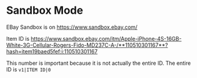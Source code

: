 # Sandbox Mode

EBay Sandbox is on https://www.sandbox.ebay.com/

Item ID is https://www.sandbox.ebay.com/itm/Apple-iPhone-4S-16GB-White-3G-Cellular-Rogers-Fido-MD237C-A-/**110510301167**?hash=item19baed5fef:i:110510301167

This number is important because it is not actually the entire ID. The entire ID is `v1|ITEM ID|0`
